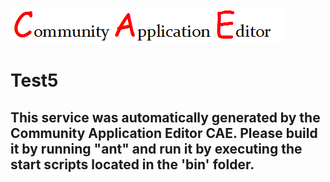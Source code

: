 ![CAE](https://github.com/PhilCAEOrg/microservice-313/blob/master/img/logo.png)  

Test5
===================


This service was automatically generated by the Community Application Editor CAE. Please build it by running "ant" and run it by executing the start scripts located in the 'bin' folder.
---------------
